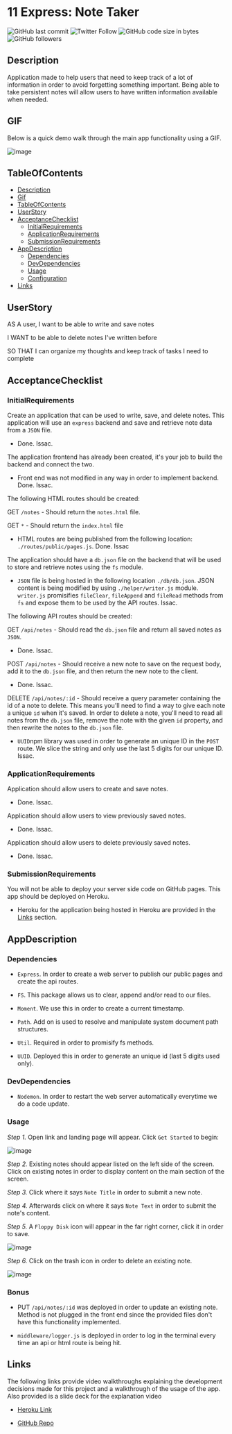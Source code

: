 # 11 Express: Note Taker

![GitHub last commit](https://img.shields.io/github/last-commit/carlosissac/mod11hwnotetaker) ![Twitter Follow](https://img.shields.io/twitter/follow/zzzakk_cccrlss?style=social) ![GitHub code size in bytes](https://img.shields.io/github/languages/code-size/carlosissac/mod11hwnotetaker) ![GitHub followers](https://img.shields.io/github/followers/carlosissac?style=social)

## Description

Application made to help users that need to keep track of a lot of information in order to avoid forgetting something important. Being able to take persistent notes will allow users to have written information available when needed.

## GIF

Below is a quick demo walk through the main app functionality using a GIF.

![image](./public/assets/images/mod11hwnotetaker.gif)

## TableOfContents

* [Description](#Description)
* [Gif](#Gif)
* [TableOfContents](#TableOfContents)
* [UserStory](#UserStory)
* [AcceptanceChecklist](#AcceptanceChecklist)
   * [InitialRequirements](#InitialRequirements)
   * [ApplicationRequirements](#ApplicationRequirements)
   * [SubmissionRequirements](#SubmissionRequirements)
* [AppDescription](#AppDescription)
   * [Dependencies](#Dependencies)
   * [DevDependencies](#DevDependecies)
   * [Usage](#Usage)
   * [Configuration](#Configuration)
* [Links](#Links)

## UserStory

AS A user, I want to be able to write and save notes

I WANT to be able to delete notes I've written before

SO THAT I can organize my thoughts and keep track of tasks I need to complete

## AcceptanceChecklist

### InitialRequirements

Create an application that can be used to write, save, and delete notes. This application will use an `express` backend and save and retrieve note data from a `JSON` file.

- Done. Issac.

The application frontend has already been created, it's your job to build the backend and connect the two.

- Front end was not modified in any way in order to implement backend. Done. Issac.

The following HTML routes should be created:

GET `/notes` - Should return the `notes.html` file.

GET `*` - Should return the `index.html` file

- HTML routes are being published from the following location: `./routes/public/pages.js`. Done. Issac

The application should have a `db.json` file on the backend that will be used to store and retrieve notes using the `fs` module.

- `JSON` file is being hosted in the following location `./db/db.json`. JSON content is being modified by using `./helper/writer.js` module. `writer.js` promisifies `fileClear`, `fileAppend` and `fileRead` methods from `fs` and expose them to be used by the API routes. Issac.

The following API routes should be created:

GET `/api/notes` - Should read the `db.json` file and return all saved notes as `JSON`.

- Done. Issac.

POST `/api/notes` - Should receive a new note to save on the request body, add it to the `db.json` file, and then return the new note to the client.

- Done. Issac.

DELETE `/api/notes/:id` - Should receive a query parameter containing the id of a note to delete.
This means you'll need to find a way to give each note a unique `id` when it's saved.
In order to delete a note, you'll need to read all notes from the `db.json` file, remove the note with the given `id` property, and then rewrite the notes to the `db.json` file.

- `UUID`npm library was used in order to generate an unique ID in the `POST` route. We slice the string and only use the last 5 digits for our unique ID. Issac.

### ApplicationRequirements

Application should allow users to create and save notes.

- Done. Issac.

Application should allow users to view previously saved notes.

- Done. Issac.

Application should allow users to delete previously saved notes.

- Done. Issac.

### SubmissionRequirements

You will not be able to deploy your server side code on GitHub pages. This app should be deployed on Heroku.

- Heroku for the application being hosted in Heroku are provided in the [Links](#Links) section.

## AppDescription

### Dependencies

* `Express`. In order to create a web server to publish our public pages and create the api routes.

* `FS`. This package allows us to clear, append and/or read to our files.

* `Moment`. We use this in order to create a current timestamp.

* `Path`. Add on is used to resolve and manipulate system document path structures.

* `Util`. Required in order to promisify fs methods.

* `UUID`. Deployed this in order to generate an unique id (last 5 digits used only).

### DevDependencies

* `Nodemon`. In order to restart the web server automatically everytime we do a code update.

### Usage

*Step 1.* Open link and landing page will appear. Click `Get Started` to begin:

![image](./public/assets/images/gui01.jpg)

*Step 2.* Existing notes should appear listed on the left side of the screen. Click on existing notes in order to display content on the main section of the screen.

*Step 3.* Click where it says `Note Title` in order to submit a new note.

*Step 4.* Afterwards click on where it says `Note Text` in order to submit the note's content.

*Step 5.* A `Floppy Disk` icon will appear in the far right corner, click it in order to save.

![image](./public/assets/images/gui02.jpg)

*Step 6.* Click on the trash icon in order to delete an existing note.

![image](./public/assets/images/gui03.jpg)

### Bonus

* PUT `/api/notes/:id` was deployed in order to update an existing note. Method is not plugged in the front end since the provided files don't have this functionality implemented.

* `middleware/logger.js` is deployed in order to log in the terminal every time an api or html route is being hit.

## Links

The following links provide video walkthroughs explaining the development decisions made for this project and a walkthrough of the usage of the app. Also provided is a slide deck for the explanation video

* [Heroku Link](https://mod11hwnotetaker.herokuapp.com/)

* [GitHub Repo](https://github.com/carlosissac/mod11hwnotetaker)